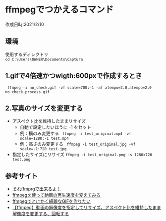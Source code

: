 # ffmpegでつかえるコマンド
作成日時:2021/2/10

## 環境
使用するディレクトリ   
`cd C:\Users\OWNER\Documents\Captura`

## 1.gifで4倍速かつwigth:600pxで作成するとき
` ffmpeg -i no_check.gif -vf scale=700:-1 -af atempo=2.0,atempo=2.0 no_check_process.gif`

## 2.写真のサイズを変更する
* アスペクト比を維持したままリサイズ
  * 自動で設定したいほうに -1 をセット
  * 例：横のみ変更する
` ffmpeg -i test_original.mp4 -vf scale=1280:-1 test.mp4`
  * 例：高さのみ変更する
  ` ffmpeg -i test_original.jpg -vf scale=-1:720 test.jpg`
* 指定したサイズにリサイズ
`ffmpeg -i test_original.png -s 1280x720 test.png`

## 参考サイト
- [それffmprgで出来るよ！](https://qiita.com/cha84rakanal/items/e84fe4eb6fbe2ae13fd8#)
- [ffmpegを使って動画の再生速度を変えてみる](http://fftest33.blog.fc2.com/blog-entry-36.html)
- [ffmpegでとにかく綺麗なGIFを作りたい](https://qiita.com/yusuga/items/ba7b5c2cac3f2928f040)
- [【ffmpeg】動画の解像度を指定してリサイズ、アスペクト比を維持したまま解像度を変更する、回転する](https://qiita.com/riversun/items/d09d8e596a20ec1798f3)
